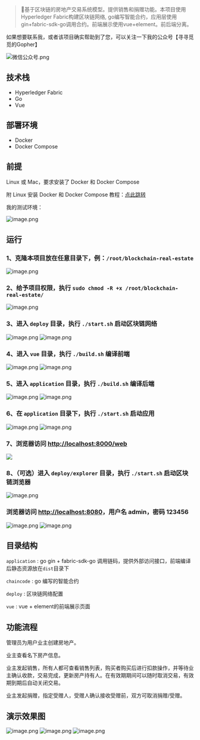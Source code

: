 > 🚀基于区块链的房地产交易系统模型。提供销售和捐赠功能。本项目使用Hyperledger Fabric构建区块链网络, go编写智能合约，应用层使用gin+fabric-sdk-go调用合约。前端展示使用vue+element。前后端分离。

如果想要联系我，或者该项目确实帮助到了您，可以关注一下我的公众号【寻寻觅觅的Gopher】

![微信公众号.png](https://gitee.com/togettoyou/picture/raw/master/2022-2-9/1644374999459-weixin.jpg)

## 技术栈

- Hyperledger Fabric
- Go
- Vue

## 部署环境

- Docker
- Docker Compose

## 前提

Linux 或 Mac，要求安装了 Docker 和 Docker Compose

附 Linux 安装 Docker 和 Docker Compose 教程：[点此跳转](/Install.md)

我的测试环境：

![image.png](https://cdn.nlark.com/yuque/0/2021/png/1077776/1619497705974-f2cf0c33-5718-4b45-8bd8-aed870b86aa8.png#align=left&display=inline&height=160&margin=%5Bobject%20Object%5D&name=image.png&originHeight=319&originWidth=1116&size=40973&status=done&style=none&width=558#id=QpYhH&originHeight=319&originWidth=1116&originalType=binary&ratio=1&status=done&style=none)

## 运行

### 1、克隆本项目放在任意目录下，例：`/root/blockchain-real-estate`

![image.png](https://cdn.nlark.com/yuque/0/2021/png/1077776/1619497926959-136131db-40b9-4d9d-8949-9a24015e6b29.png#align=left&display=inline&height=139&margin=%5Bobject%20Object%5D&name=image.png&originHeight=278&originWidth=1345&size=29585&status=done&style=none&width=672.5#id=gMfwQ&originHeight=278&originWidth=1345&originalType=binary&ratio=1&status=done&style=none)

### 2、给予项目权限，执行 `sudo chmod -R +x /root/blockchain-real-estate/`

![image.png](https://cdn.nlark.com/yuque/0/2021/png/1077776/1619497967789-8728ba28-6026-4aca-bf6e-5847c9e6dee8.png#align=left&display=inline&height=128&margin=%5Bobject%20Object%5D&name=image.png&originHeight=255&originWidth=1422&size=32430&status=done&style=none&width=711#id=Oos1G&originHeight=255&originWidth=1422&originalType=binary&ratio=1&status=done&style=none)

### 3、进入 `deploy` 目录，执行 `./start.sh` 启动区块链网络

![image.png](https://cdn.nlark.com/yuque/0/2021/png/1077776/1619498040768-995d25af-fcd5-41e4-92b9-b0b1f5263c0e.png#align=left&display=inline&height=145&margin=%5Bobject%20Object%5D&name=image.png&originHeight=289&originWidth=1128&size=24879&status=done&style=none&width=564#id=RLedU&originHeight=289&originWidth=1128&originalType=binary&ratio=1&status=done&style=none)
![image.png](https://cdn.nlark.com/yuque/0/2021/png/1077776/1619503231479-0628da82-bb59-4cc2-8d6e-ec1b07b8d030.png#align=left&display=inline&height=698&margin=%5Bobject%20Object%5D&name=image.png&originHeight=1396&originWidth=2361&size=417175&status=done&style=none&width=1180.5#id=nW5qo&originHeight=1396&originWidth=2361&originalType=binary&ratio=1&status=done&style=none)

### 4、进入 `vue` 目录，执行 `./build.sh` 编译前端

![image.png](https://cdn.nlark.com/yuque/0/2021/png/1077776/1619498139589-19c53edf-202c-429f-8cdd-381ef8083e66.png#align=left&display=inline&height=159&margin=%5Bobject%20Object%5D&name=image.png&originHeight=318&originWidth=1201&size=25754&status=done&style=none&width=600.5#id=BCV2I&originHeight=318&originWidth=1201&originalType=binary&ratio=1&status=done&style=none)
![image.png](https://cdn.nlark.com/yuque/0/2021/png/1077776/1619501158280-3028b279-eb14-47fc-9880-f5584df005c9.png#align=left&display=inline&height=500&margin=%5Bobject%20Object%5D&name=image.png&originHeight=1000&originWidth=2361&size=167745&status=done&style=none&width=1180.5#id=n1sxZ&originHeight=1000&originWidth=2361&originalType=binary&ratio=1&status=done&style=none)

### 5、进入 `application` 目录，执行 `./build.sh` 编译后端

![image.png](https://cdn.nlark.com/yuque/0/2021/png/1077776/1619498187100-a82374b4-e985-439f-91d7-a3e9d3924dc4.png#align=left&display=inline&height=173&margin=%5Bobject%20Object%5D&name=image.png&originHeight=345&originWidth=1265&size=28209&status=done&style=none&width=632.5#id=Wy8vT&originHeight=345&originWidth=1265&originalType=binary&ratio=1&status=done&style=none)
![image.png](https://cdn.nlark.com/yuque/0/2021/png/1077776/1619503373258-82447169-cc83-4efe-ac32-98513b67bb29.png#align=left&display=inline&height=611&margin=%5Bobject%20Object%5D&name=image.png&originHeight=1222&originWidth=1300&size=166511&status=done&style=none&width=650#id=WvGZ9&originHeight=1222&originWidth=1300&originalType=binary&ratio=1&status=done&style=none)

### 6、在 `application` 目录下，执行 `./start.sh` 启动应用

![image.png](https://cdn.nlark.com/yuque/0/2021/png/1077776/1619501464096-a543fd23-153e-4ddc-bd56-472698966940.png#align=left&display=inline&height=159&margin=%5Bobject%20Object%5D&name=image.png&originHeight=317&originWidth=1952&size=54818&status=done&style=none&width=976#id=vzis9&originHeight=317&originWidth=1952&originalType=binary&ratio=1&status=done&style=none)
![image.png](https://cdn.nlark.com/yuque/0/2021/png/1077776/1619501482450-7dc34559-6c39-4f8e-a7fe-177659517304.png#align=left&display=inline&height=698&margin=%5Bobject%20Object%5D&name=image.png&originHeight=1396&originWidth=2361&size=367532&status=done&style=none&width=1180.5#id=vBRNT&originHeight=1396&originWidth=2361&originalType=binary&ratio=1&status=done&style=none)

### 7、浏览器访问 [http://localhost:8000/web](http://localhost:8000/web)

![](https://cdn.nlark.com/yuque/0/2021/png/1077776/1619503481607-d6dd7048-77aa-4461-817c-2fcf7507cf9d.png#id=gsVRB&originHeight=1568&originWidth=2874&originalType=binary&ratio=1&status=done&style=none)

### 8、（可选）进入 `deploy/explorer` 目录，执行 `./start.sh` 启动区块链浏览器

![image.png](https://cdn.nlark.com/yuque/0/2021/png/1077776/1623386161368-d06f0e91-a2be-43bf-83bc-d6921bc0dc3f.png#clientId=u7065799c-2510-4&from=paste&height=698&id=u5217fa8e&margin=%5Bobject%20Object%5D&name=image.png&originHeight=1396&originWidth=2353&originalType=binary&ratio=2&size=177974&status=done&style=none&taskId=u842d45fc-0803-45be-ab6a-fc450905600&width=1176.5)

### 浏览器访问 [http://localhost:8080](http://localhost:8080)，用户名 admin，密码 123456

![image.png](https://cdn.nlark.com/yuque/0/2021/png/1077776/1623386227586-bc0f4deb-cf1e-4fae-9186-3c420ef7fd32.png#clientId=u7065799c-2510-4&from=paste&height=789&id=u50d0a26d&margin=%5Bobject%20Object%5D&name=image.png&originHeight=1577&originWidth=2880&originalType=binary&ratio=2&size=133361&status=done&style=none&taskId=u759e0e20-65c1-43da-8cf5-a26b86b3643&width=1440)
![image.png](https://cdn.nlark.com/yuque/0/2021/png/1077776/1623386244686-58036523-b4d1-4054-9090-bf0156a53223.png#clientId=u7065799c-2510-4&from=paste&height=789&id=u3b2d7535&margin=%5Bobject%20Object%5D&name=image.png&originHeight=1578&originWidth=2880&originalType=binary&ratio=2&size=300168&status=done&style=none&taskId=ua2921a32-db44-4b9f-bcbd-5cd5cd36a70&width=1440)

## 目录结构

`application` : go gin + fabric-sdk-go 调用链码，提供外部访问接口，前端编译后静态资源放在`dist`目录下

`chaincode` : go 编写的智能合约

`deploy` : 区块链网络配置

`vue` : vue + element的前端展示页面

## 功能流程

管理员为用户业主创建房地产。

业主查看名下房产信息。

业主发起销售，所有人都可查看销售列表，购买者购买后进行扣款操作，并等待业主确认收款，交易完成，更新房产持有人。在有效期期间可以随时取消交易，有效期到期后自动关闭交易。

业主发起捐赠，指定受赠人，受赠人确认接收受赠前，双方可取消捐赠/受赠。

## 演示效果图

![image.png](https://cdn.nlark.com/yuque/0/2021/png/1077776/1619503587830-48d3d53d-92eb-4848-8a38-da2d07b5b119.png#align=left&display=inline&height=777&margin=%5Bobject%20Object%5D&name=image.png&originHeight=1554&originWidth=2875&size=232911&status=done&style=none&width=1437.5#id=nUKaE&originHeight=1554&originWidth=2875&originalType=binary&ratio=1&status=done&style=none)
![image.png](https://cdn.nlark.com/yuque/0/2021/png/1077776/1619503608573-35bcf8ad-5738-4df8-bd7b-4824650c0e13.png#align=left&display=inline&height=778&margin=%5Bobject%20Object%5D&name=image.png&originHeight=1555&originWidth=2880&size=255025&status=done&style=none&width=1440#id=aVYox&originHeight=1555&originWidth=2880&originalType=binary&ratio=1&status=done&style=none)
![image.png](https://cdn.nlark.com/yuque/0/2021/png/1077776/1619503660695-3596146f-a09c-4914-8667-f2f468e768a5.png#align=left&display=inline&height=779&margin=%5Bobject%20Object%5D&name=image.png&originHeight=1558&originWidth=2880&size=232348&status=done&style=none&width=1440#id=tu55k&originHeight=1558&originWidth=2880&originalType=binary&ratio=1&status=done&style=none)
